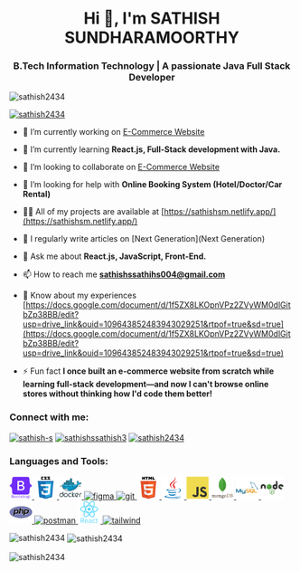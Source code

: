 <h1 align="center">Hi 👋, I'm SATHISH SUNDHARAMOORTHY</h1>
<h3 align="center">B.Tech Information Technology | A passionate Java Full Stack Developer</h3>

<p align="left"> <img src="https://komarev.com/ghpvc/?username=sathish2434&label=Profile%20views&color=0e75b6&style=flat" alt="sathish2434" /> </p>

<p align="left"> <a href="https://github.com/ryo-ma/github-profile-trophy"><img src="https://github-profile-trophy.vercel.app/?username=sathish2434" alt="sathish2434" /></a> </p>

- 🔭 I’m currently working on [E-Commerce Website](https://github.com/Sathish2434/E-com)

- 🌱 I’m currently learning **React.js, Full-Stack development with Java.**

- 👯 I’m looking to collaborate on [E-Commerce Website](https://github.com/Sathish2434/E-com)

- 🤝 I’m looking for help with **Online Booking System (Hotel/Doctor/Car Rental)**

- 👨‍💻 All of my projects are available at [https://sathishsm.netlify.app/](https://sathishsm.netlify.app/)

- 📝 I regularly write articles on [Next Generation](Next Generation)

- 💬 Ask me about **React.js, JavaScript, Front-End.**

- 📫 How to reach me **sathishssathihs004@gmail.com**

- 📄 Know about my experiences [https://docs.google.com/document/d/1f5ZX8LKOpnVPz2ZVyWM0dlGitbZp38BB/edit?usp=drive_link&ouid=109643852483943029251&rtpof=true&sd=true](https://docs.google.com/document/d/1f5ZX8LKOpnVPz2ZVyWM0dlGitbZp38BB/edit?usp=drive_link&ouid=109643852483943029251&rtpof=true&sd=true)

- ⚡ Fun fact **I once built an e-commerce website from scratch while learning full-stack development—and now I can't browse online stores without thinking how I'd code them better!**

<h3 align="left">Connect with me:</h3>
<p align="left">
<a href="https://linkedin.com/in/sathish-s" target="blank"><img align="center" src="https://raw.githubusercontent.com/rahuldkjain/github-profile-readme-generator/master/src/images/icons/Social/linked-in-alt.svg" alt="sathish-s" height="30" width="40" /></a>
<a href="https://www.hackerrank.com/sathishssathish3" target="blank"><img align="center" src="https://raw.githubusercontent.com/rahuldkjain/github-profile-readme-generator/master/src/images/icons/Social/hackerrank.svg" alt="sathishssathish3" height="30" width="40" /></a>
<a href="https://www.leetcode.com/sathish2434" target="blank"><img align="center" src="https://raw.githubusercontent.com/rahuldkjain/github-profile-readme-generator/master/src/images/icons/Social/leet-code.svg" alt="sathish2434" height="30" width="40" /></a>
</p>

<h3 align="left">Languages and Tools:</h3>
<p align="left"> <a href="https://getbootstrap.com" target="_blank" rel="noreferrer"> <img src="https://raw.githubusercontent.com/devicons/devicon/master/icons/bootstrap/bootstrap-plain-wordmark.svg" alt="bootstrap" width="40" height="40"/> </a> <a href="https://www.w3schools.com/css/" target="_blank" rel="noreferrer"> <img src="https://raw.githubusercontent.com/devicons/devicon/master/icons/css3/css3-original-wordmark.svg" alt="css3" width="40" height="40"/> </a> <a href="https://www.docker.com/" target="_blank" rel="noreferrer"> <img src="https://raw.githubusercontent.com/devicons/devicon/master/icons/docker/docker-original-wordmark.svg" alt="docker" width="40" height="40"/> </a> <a href="https://www.figma.com/" target="_blank" rel="noreferrer"> <img src="https://www.vectorlogo.zone/logos/figma/figma-icon.svg" alt="figma" width="40" height="40"/> </a> <a href="https://git-scm.com/" target="_blank" rel="noreferrer"> <img src="https://www.vectorlogo.zone/logos/git-scm/git-scm-icon.svg" alt="git" width="40" height="40"/> </a> <a href="https://www.w3.org/html/" target="_blank" rel="noreferrer"> <img src="https://raw.githubusercontent.com/devicons/devicon/master/icons/html5/html5-original-wordmark.svg" alt="html5" width="40" height="40"/> </a> <a href="https://www.java.com" target="_blank" rel="noreferrer"> <img src="https://raw.githubusercontent.com/devicons/devicon/master/icons/java/java-original.svg" alt="java" width="40" height="40"/> </a> <a href="https://developer.mozilla.org/en-US/docs/Web/JavaScript" target="_blank" rel="noreferrer"> <img src="https://raw.githubusercontent.com/devicons/devicon/master/icons/javascript/javascript-original.svg" alt="javascript" width="40" height="40"/> </a> <a href="https://www.mongodb.com/" target="_blank" rel="noreferrer"> <img src="https://raw.githubusercontent.com/devicons/devicon/master/icons/mongodb/mongodb-original-wordmark.svg" alt="mongodb" width="40" height="40"/> </a> <a href="https://www.mysql.com/" target="_blank" rel="noreferrer"> <img src="https://raw.githubusercontent.com/devicons/devicon/master/icons/mysql/mysql-original-wordmark.svg" alt="mysql" width="40" height="40"/> </a> <a href="https://nodejs.org" target="_blank" rel="noreferrer"> <img src="https://raw.githubusercontent.com/devicons/devicon/master/icons/nodejs/nodejs-original-wordmark.svg" alt="nodejs" width="40" height="40"/> </a> <a href="https://www.php.net" target="_blank" rel="noreferrer"> <img src="https://raw.githubusercontent.com/devicons/devicon/master/icons/php/php-original.svg" alt="php" width="40" height="40"/> </a> <a href="https://postman.com" target="_blank" rel="noreferrer"> <img src="https://www.vectorlogo.zone/logos/getpostman/getpostman-icon.svg" alt="postman" width="40" height="40"/> </a> <a href="https://reactjs.org/" target="_blank" rel="noreferrer"> <img src="https://raw.githubusercontent.com/devicons/devicon/master/icons/react/react-original-wordmark.svg" alt="react" width="40" height="40"/> </a> <a href="https://tailwindcss.com/" target="_blank" rel="noreferrer"> <img src="https://www.vectorlogo.zone/logos/tailwindcss/tailwindcss-icon.svg" alt="tailwind" width="40" height="40"/> </a> </p>

<p><img align="left" src="https://github-readme-stats.vercel.app/api/top-langs?username=sathish2434&show_icons=true&locale=en&layout=compact" alt="sathish2434" /></p>

<p>&nbsp;<img align="center" src="https://github-readme-stats.vercel.app/api?username=sathish2434&show_icons=true&locale=en" alt="sathish2434" /></p>

<p><img align="center" src="https://github-readme-streak-stats.herokuapp.com/?user=sathish2434&" alt="sathish2434" /></p>
